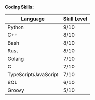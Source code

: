 **Coding Skills:**



| Language              | Skill Level |
|-----------------------|-------------|
| Python                | 9/10        |
| C++                   | 8/10        |
| Bash                  | 8/10        |
| Rust                  | 8/10        |
| Golang                | 7/10        |
| C                     | 7/10        |
| TypeScript/JavaScript | 7/10        |
| SQL                   | 6/10        |
| Groovy                | 5/10        |
